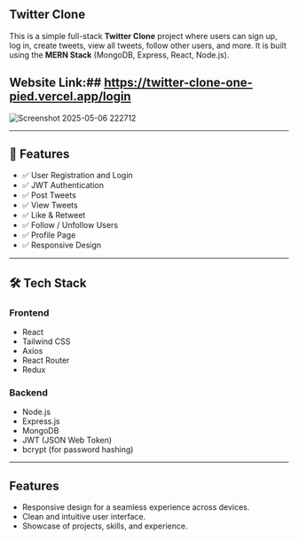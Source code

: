 ## Twitter Clone

This is a simple full-stack **Twitter Clone** project where users can sign up, log in, create tweets, view all tweets, follow other users, and more. It is built using the **MERN Stack** (MongoDB, Express, React, Node.js).

## Website Link:## https://twitter-clone-one-pied.vercel.app/login

![Screenshot 2025-05-06 222712](https://github.com/user-attachments/assets/87c4b32d-90fd-4392-b11f-23d2dcd71673)

---

## 📌 Features

- ✅ User Registration and Login
- ✅ JWT Authentication
- ✅ Post Tweets
- ✅ View Tweets
- ✅ Like & Retweet
- ✅ Follow / Unfollow Users
- ✅ Profile Page
- ✅ Responsive Design

---

## 🛠️ Tech Stack

### Frontend
- React
- Tailwind CSS
- Axios
- React Router
- Redux

### Backend
- Node.js
- Express.js
- MongoDB
- JWT (JSON Web Token)
- bcrypt (for password hashing)

---
## Features

- Responsive design for a seamless experience across devices.
- Clean and intuitive user interface.
- Showcase of projects, skills, and experience.



